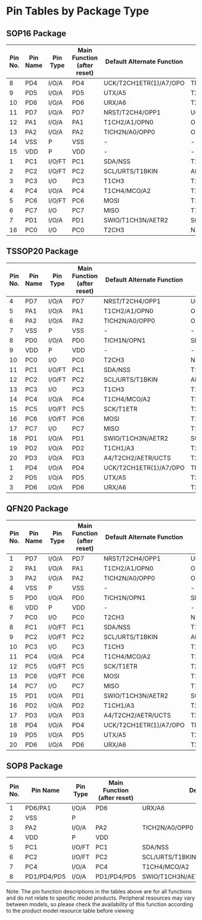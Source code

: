 # Pin Tables by Package Type

## SOP16 Package

| Pin No. | Pin Name | Pin Type | Main Function (after reset) | Default Alternate Function | Remapping Function |
|---------|----------|----------|----------------------------|---------------------------|-------------------|
| 8       | PD4      | I/O/A    | PD4                        | UCK/T2CH1ETR(1)/A7/OPO    | TIETR_2/T1CH4_3   |
| 9       | PD5      | I/O/A    | PD5                        | UTX/A5                    | T2CH4_3/URX_2     |
| 10       | PD6      | I/O/A    | PD6                        | URX/A6                    | T2CH3_3/UTX_2     |
| 11       | PD7      | I/O/A    | PD7                        | NRST/T2CH4/OPP1           | UCK_1/UCK_2/T2CH4_2 |
| 12       | PA1      | I/O/A    | PA1                        | T1CH2/A1/OPN0             | OSCI/T1CH2_2      |
| 13       | PA2      | I/O/A    | PA2                        | TICH2N/A0/OPP0            | OSCO/AETR2_1/TICH2N_2 |
| 14       | VSS      | P        | VSS                        | -                         | -                 |
| 15       | VDD      | P        | VDD                        | -                         | -                 |
| 1       | PC1      | I/O/FT   | PC1                        | SDA/NSS                   | T1BKIN_1/T2CH4_1/T2CH1ETR(1)_2/URX_3/T2CH1ETR(1)_3/T1BKIN_3 |
| 2      | PC2      | I/O/FT   | PC2                        | SCL/URTS/T1BKIN           | AETR_1/T2CH2_1/T1ETR_3/URTS_1/T1BKIN_2 |
| 3      | PC3      | I/O      | PC3                        | T1CH3                     | T1CH1N_1/UCTS_1/T1CH3_2/T1CH1N_3 |
| 4      | PC4      | I/O/A    | PC4                        | T1CH4/MCO/A2              | T1CH2N_1/T1CH4_2/T1CH1_3 |
| 5      | PC6      | I/O/FT   | PC6                        | MOSI                      | T1CH1_1/UCTS_2/SDA_2/SDA_3/UCTS_3/T1CH3N_3/MOSI_1 |
| 6      | PC7      | I/O      | PC7                        | MISO                      | T1CH2_1/URTS_2/T2CH2_3/URTS_3/T1CH2_3/MISO_1 |
| 7     | PD1      | I/O/A    | PD1                        | SWIO/T1CH3N/AETR2         | SCL_1/URX_1/T1CH3N_1/T1CH3N_2 |
| 16      | PC0      | I/O      | PC0                        | T2CH3                     | NSS_1/UTX_3/T2CH3_2/T1CH3_1 |

## TSSOP20 Package

| Pin No. | Pin Name | Pin Type | Main Function (after reset) | Default Alternate Function | Remapping Function |
|---------|----------|----------|----------------------------|---------------------------|-------------------|
| 4       | PD7      | I/O/A    | PD7                        | NRST/T2CH4/OPP1           | UCK_1/UCK_2/T2CH4_2 |
| 5       | PA1      | I/O/A    | PA1                        | T1CH2/A1/OPN0             | OSCI/T1CH2_2      |
| 6       | PA2      | I/O/A    | PA2                        | TICH2N/A0/OPP0            | OSCO/AETR2_1/TICH2N_2 |
| 7       | VSS      | P        | VSS                        | -                         | -                 |
| 8       | PD0      | I/O/A    | PD0                        | TICH1N/OPN1               | SDA_1/UTX_1/TICH1N_2 |
| 9       | VDD      | P        | VDD                        | -                         | -                 |
| 10       | PC0      | I/O      | PC0                        | T2CH3                     | NSS_1/UTX_3/T2CH3_2/T1CH3_1 |
| 11       | PC1      | I/O/FT   | PC1                        | SDA/NSS                   | T1BKIN_1/T2CH4_1/T2CH1ETR(1)_2/URX_3/T2CH1ETR(1)_3/T1BKIN_3 |
| 12       | PC2      | I/O/FT   | PC2                        | SCL/URTS/T1BKIN           | AETR_1/T2CH2_1/T1ETR_3/URTS_1/T1BKIN_2 |
| 13      | PC3      | I/O      | PC3                        | T1CH3                     | T1CH1N_1/UCTS_1/T1CH3_2/T1CH1N_3 |
| 14      | PC4      | I/O/A    | PC4                        | T1CH4/MCO/A2              | T1CH2N_1/T1CH4_2/T1CH1_3 |
| 15      | PC5      | I/O/FT   | PC5                        | SCK/T1ETR                 | T2CH1ETR(1)_1/SCL_2/SCL_3/UCK_3/T1ETR_1/T1CH3_3/SCK_1 |
| 16      | PC6      | I/O/FT   | PC6                        | MOSI                      | T1CH1_1/UCTS_2/SDA_2/SDA_3/UCTS_3/T1CH3N_3/MOSI_1 |
| 17      | PC7      | I/O      | PC7                        | MISO                      | T1CH2_1/URTS_2/T2CH2_3/URTS_3/T1CH2_3/MISO_1 |
| 18      | PD1      | I/O/A    | PD1                        | SWIO/T1CH3N/AETR2         | SCL_1/URX_1/T1CH3N_1/T1CH3N_2 |
| 19      | PD2      | I/O/A    | PD2                        | T1CH1/A3                  | T2CH3_1/T1CH2N_3/T1CH1_2 |
| 20      | PD3      | I/O/A    | PD3                        | A4/T2CH2/AETR/UCTS        | T2CH2_2/T1CH4_1   |
| 1     | PD4      | I/O/A    | PD4                        | UCK/T2CH1ETR(1)/A7/OPO    | TIETR_2/T1CH4_3   |
| 2      | PD5      | I/O/A    | PD5                        | UTX/A5                    | T2CH4_3/URX_2     |
| 3      | PD6      | I/O/A    | PD6                        | URX/A6                    | T2CH3_3/UTX_2     |

## QFN20 Package

| Pin No. | Pin Name | Pin Type | Main Function (after reset) | Default Alternate Function | Remapping Function |
|---------|----------|----------|----------------------------|---------------------------|-------------------|
| 1       | PD7      | I/O/A    | PD7                        | NRST/T2CH4/OPP1           | UCK_1/UCK_2/T2CH4_2 |
| 2       | PA1      | I/O/A    | PA1                        | T1CH2/A1/OPN0             | OSCI/T1CH2_2      |
| 3       | PA2      | I/O/A    | PA2                        | TICH2N/A0/OPP0            | OSCO/AETR2_1/TICH2N_2 |
| 4       | VSS      | P        | VSS                        | -                         | -                 |
| 5       | PD0      | I/O/A    | PD0                        | TICH1N/OPN1               | SDA_1/UTX_1/TICH1N_2 |
| 6       | VDD      | P        | VDD                        | -                         | -                 |
| 7       | PC0      | I/O      | PC0                        | T2CH3                     | NSS_1/UTX_3/T2CH3_2/T1CH3_1 |
| 8       | PC1      | I/O/FT   | PC1                        | SDA/NSS                   | T1BKIN_1/T2CH4_1/T2CH1ETR(1)_2/URX_3/T2CH1ETR(1)_3/T1BKIN_3 |
| 9       | PC2      | I/O/FT   | PC2                        | SCL/URTS/T1BKIN           | AETR_1/T2CH2_1/T1ETR_3/URTS_1/T1BKIN_2 |
| 10      | PC3      | I/O      | PC3                        | T1CH3                     | T1CH1N_1/UCTS_1/T1CH3_2/T1CH1N_3 |
| 11      | PC4      | I/O/A    | PC4                        | T1CH4/MCO/A2              | T1CH2N_1/T1CH4_2/T1CH1_3 |
| 12      | PC5      | I/O/FT   | PC5                        | SCK/T1ETR                 | T2CH1ETR(1)_1/SCL_2/SCL_3/UCK_3/T1ETR_1/T1CH3_3/SCK_1 |
| 13      | PC6      | I/O/FT   | PC6                        | MOSI                      | T1CH1_1/UCTS_2/SDA_2/SDA_3/UCTS_3/T1CH3N_3/MOSI_1 |
| 14      | PC7      | I/O      | PC7                        | MISO                      | T1CH2_1/URTS_2/T2CH2_3/URTS_3/T1CH2_3/MISO_1 |
| 15      | PD1      | I/O/A    | PD1                        | SWIO/T1CH3N/AETR2         | SCL_1/URX_1/T1CH3N_1/T1CH3N_2 |
| 16      | PD2      | I/O/A    | PD2                        | T1CH1/A3                  | T2CH3_1/T1CH2N_3/T1CH1_2 |
| 17      | PD3      | I/O/A    | PD3                        | A4/T2CH2/AETR/UCTS        | T2CH2_2/T1CH4_1   |
| 18      | PD4      | I/O/A    | PD4                        | UCK/T2CH1ETR(1)/A7/OPO    | TIETR_2/T1CH4_3   |
| 19      | PD5      | I/O/A    | PD5                        | UTX/A5                    | T2CH4_3/URX_2     |
| 20      | PD6      | I/O/A    | PD6                        | URX/A6                    | T2CH3_3/UTX_2     |

## SOP8 Package

| Pin No. | Pin Name | Pin Type | Main Function (after reset) | Default Alternate Function | Remapping Function |
|---------|----------|----------|----------------------------|---------------------------|-------------------|
| 1       | PD6/PA1  | I/O/A    | PD6                        | URX/A6                    | T2CH3_3/UTX_2     |
| 2       | VSS      |   P      |                            |                           |                   |
| 3       | PA2      | I/O/A    | PA2                        | TICH2N/A0/OPP0            | OSCO/AETR2_1/TICH2N_2 |
| 4       | VDD      |   P      | VDD                        |                    |  |
| 5       | PC1      | I/O/FT   | PC1                        | SDA/NSS                   | T1BKIN_1/T2CH4_1/T2CH1ETR(1)_2/URX_3/T2CH1ETR(1)_3/T1BKIN_3 |
| 6       | PC2      | I/O/FT   | PC2                        | SCL/URTS/T1BKIN           | AETR_1/T2CH2_1/T1ETR_3/URTS_1/T1BKIN_2 |
| 7       | PC4      | I/O/A    | PC4                        | T1CH4/MCO/A2             | T1CH2N_1/T1CH4_2/T1CH1_3 |
| 8       | PD1/PD4/PD5  | I/O/A    | PD1/PD4/PD5          | SWIO/T1CH3N/AETR2/UCK/T2CH1ETR(1)/A7/OPO/UTX/A5  | SCL_1/URX_1/T1CH3N_1/T1CH3N_2/TIETR_2/T1CH4_3/T2CH4_3/URX_2 |

Note: The pin function descriptions in the tables above are for all functions and do not relate to specific model products. Peripheral resources may vary between models, so please check the availability of this function according to the product model resource table before viewing
